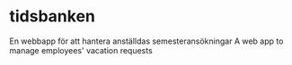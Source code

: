 # tidsbanken

En webbapp för att hantera anställdas semesteransökningar
A web app to manage employees' vacation requests

